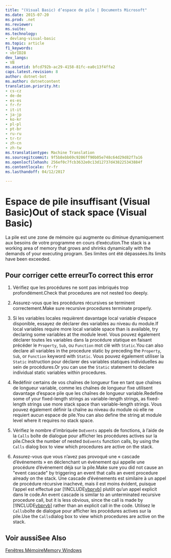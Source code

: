 ```yaml
---
title: "(Visual Basic) d’espace de pile | Documents Microsoft"
ms.date: 2015-07-20
ms.prod: .net
ms.reviewer: 
ms.suite: 
ms.technology:
- devlang-visual-basic
ms.topic: article
f1_keywords:
- vbrID28
dev_langs:
- VB
ms.assetid: bfcd792b-ac29-4158-81fc-ea0c13f4ffa2
caps.latest.revision: 8
author: dotnet-bot
ms.author: dotnetcontent
translation.priority.ht:
- cs-cz
- de-de
- es-es
- fr-fr
- it-it
- ja-jp
- ko-kr
- pl-pl
- pt-br
- ru-ru
- tr-tr
- zh-cn
- zh-tw
ms.translationtype: Machine Translation
ms.sourcegitcommit: 9f5b8ebb69c9206ff90b05e748c64d29d82f7a16
ms.openlocfilehash: 256ef0c7fcb3632e0c13d12737d438225343884f
ms.contentlocale: fr-fr
ms.lasthandoff: 04/12/2017

---
```

# <a name="out-of-stack-space-visual-basic"></a><span data-ttu-id="04795-102">Espace de pile insuffisant (Visual Basic)</span><span class="sxs-lookup"><span data-stu-id="04795-102">Out of stack space (Visual Basic)</span></span>
<span data-ttu-id="04795-103">La pile est une zone de mémoire qui augmente ou diminue dynamiquement aux besoins de votre programme en cours d’exécution.</span><span class="sxs-lookup"><span data-stu-id="04795-103">The stack is a working area of memory that grows and shrinks dynamically with the demands of your executing program.</span></span> <span data-ttu-id="04795-104">Ses limites ont été dépassées.</span><span class="sxs-lookup"><span data-stu-id="04795-104">Its limits have been exceeded.</span></span>  
  
## <a name="to-correct-this-error"></a><span data-ttu-id="04795-105">Pour corriger cette erreur</span><span class="sxs-lookup"><span data-stu-id="04795-105">To correct this error</span></span>  
  
1.  <span data-ttu-id="04795-106">Vérifiez que les procédures ne sont pas imbriqués trop profondément.</span><span class="sxs-lookup"><span data-stu-id="04795-106">Check that procedures are not nested too deeply.</span></span>  
  
2.  <span data-ttu-id="04795-107">Assurez-vous que les procédures récursives se terminent correctement.</span><span class="sxs-lookup"><span data-stu-id="04795-107">Make sure recursive procedures terminate properly.</span></span>  
  
3.  <span data-ttu-id="04795-108">Si les variables locales requièrent davantage local variable d’espace disponible, essayez de déclarer des variables au niveau du module.</span><span class="sxs-lookup"><span data-stu-id="04795-108">If local variables require more local variable space than is available, try declaring some variables at the module level.</span></span> <span data-ttu-id="04795-109">Vous pouvez également déclarer toutes les variables dans la procédure statique en faisant précéder le `Property`, `Sub`, ou `Function` mot clé with `Static`.</span><span class="sxs-lookup"><span data-stu-id="04795-109">You can also declare all variables in the procedure static by preceding the `Property`, `Sub`, or `Function` keyword with `Static`.</span></span> <span data-ttu-id="04795-110">Vous pouvez également utiliser la `Static` instruction pour déclarer des variables statiques individuelles au sein de procédures.</span><span class="sxs-lookup"><span data-stu-id="04795-110">Or you can use the `Static` statement to declare individual static variables within procedures.</span></span>  
  
4.  <span data-ttu-id="04795-111">Redéfinir certains de vos chaînes de longueur fixe en tant que chaînes de longueur variable, comme les chaînes de longueur fixe utilisent davantage d’espace pile que les chaînes de longueur variable.</span><span class="sxs-lookup"><span data-stu-id="04795-111">Redefine some of your fixed-length strings as variable-length strings, as fixed-length strings use more stack space than variable-length strings.</span></span> <span data-ttu-id="04795-112">Vous pouvez également définir la chaîne au niveau du module où elle ne requiert aucun espace de pile.</span><span class="sxs-lookup"><span data-stu-id="04795-112">You can also define the string at module level where it requires no stack space.</span></span>  
  
5.  <span data-ttu-id="04795-113">Vérifiez le nombre d’imbriquée `DoEvents` appels de fonctions, à l’aide de la `Calls` boîte de dialogue pour afficher les procédures actives sur la pile.</span><span class="sxs-lookup"><span data-stu-id="04795-113">Check the number of nested `DoEvents` function calls, by using the `Calls` dialog box to view which procedures are active on the stack.</span></span>  
  
6.  <span data-ttu-id="04795-114">Assurez-vous que vous n’avez pas provoqué une « cascade d’événements » en déclenchant un événement qui appelle une procédure d’événement déjà sur la pile.</span><span class="sxs-lookup"><span data-stu-id="04795-114">Make sure you did not cause an "event cascade" by triggering an event that calls an event procedure already on the stack.</span></span> <span data-ttu-id="04795-115">Une cascade d’événements est similaire à un appel de procédure récursive inachevé, mais il est moins évident, puisque l’appel est effectué par [!INCLUDE[vbprvb](../../../csharp/programming-guide/concepts/linq/includes/vbprvb_md.md)] plutôt qu’un appel explicit dans le code.</span><span class="sxs-lookup"><span data-stu-id="04795-115">An event cascade is similar to an unterminated recursive procedure call, but it is less obvious, since the call is made by [!INCLUDE[vbprvb](../../../csharp/programming-guide/concepts/linq/includes/vbprvb_md.md)] rather than an explicit call in the code.</span></span> <span data-ttu-id="04795-116">Utilisez le `Calls`boîte de dialogue pour afficher les procédures actives sur la pile.</span><span class="sxs-lookup"><span data-stu-id="04795-116">Use the `Calls`dialog box to view which procedures are active on the stack.</span></span>  
  
## <a name="see-also"></a><span data-ttu-id="04795-117">Voir aussi</span><span class="sxs-lookup"><span data-stu-id="04795-117">See Also</span></span>  
 [<span data-ttu-id="04795-118">Fenêtres Mémoire</span><span class="sxs-lookup"><span data-stu-id="04795-118">Memory Windows</span></span>](https://docs.microsoft.com/visualstudio/debugger/memory-windows)
